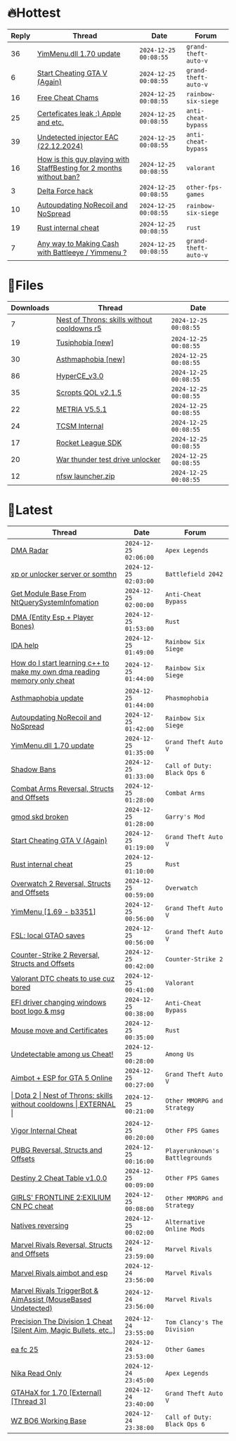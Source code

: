 # 🔥Hottest
|Reply|Thread|Date|Forum|
|-----|------|----|-----|
|36|[YimMenu&#46;dll 1&#46;70 update](https://%75%6E%6B%6E%6F%77%6E%63%68%65%61%74%73.%6D%65/%66%6F%72%75%6D/grand-theft-auto-v/678007-yimmenu-dll-1-70-update.html)|`2024-12-25 00:08:55`|`grand-theft-auto-v`|
|6|[Start Cheating GTA V &#40;Again&#41;](https://%75%6E%6B%6E%6F%77%6E%63%68%65%61%74%73.%6D%65/%66%6F%72%75%6D/grand-theft-auto-v/677832-start-cheating-gta.html)|`2024-12-25 00:08:55`|`grand-theft-auto-v`|
|16|[Free Cheat Chams](https://%75%6E%6B%6E%6F%77%6E%63%68%65%61%74%73.%6D%65/%66%6F%72%75%6D/rainbow-six-siege/677967-free-cheat-chams.html)|`2024-12-25 00:08:55`|`rainbow-six-siege`|
|25|[Certeficates leak :&#41; Apple and etc&#46;](https://%75%6E%6B%6E%6F%77%6E%63%68%65%61%74%73.%6D%65/%66%6F%72%75%6D/anti-cheat-bypass/678013-certeficates-leak-apple-etc.html)|`2024-12-25 00:08:55`|`anti-cheat-bypass`|
|39|[Undetected injector EAC &#40;22&#46;12&#46;2024&#41;](https://%75%6E%6B%6E%6F%77%6E%63%68%65%61%74%73.%6D%65/%66%6F%72%75%6D/anti-cheat-bypass/678400-undetected-injector-eac-22-12-2024-a.html)|`2024-12-25 00:08:55`|`anti-cheat-bypass`|
|16|[How is this guy playing with StaffBesting for 2 months without ban?](https://%75%6E%6B%6E%6F%77%6E%63%68%65%61%74%73.%6D%65/%66%6F%72%75%6D/valorant/677746-guy-playing-staffbesting-2-months-ban.html)|`2024-12-25 00:08:55`|`valorant`|
|3|[Delta Force hack](https://%75%6E%6B%6E%6F%77%6E%63%68%65%61%74%73.%6D%65/%66%6F%72%75%6D/other-fps-games/677988-delta-force-hack.html)|`2024-12-25 00:08:55`|`other-fps-games`|
|10|[Autoupdating NoRecoil and NoSpread](https://%75%6E%6B%6E%6F%77%6E%63%68%65%61%74%73.%6D%65/%66%6F%72%75%6D/rainbow-six-siege/678646-autoupdating-norecoil-nospread.html)|`2024-12-25 00:08:55`|`rainbow-six-siege`|
|19|[Rust internal cheat](https://%75%6E%6B%6E%6F%77%6E%63%68%65%61%74%73.%6D%65/%66%6F%72%75%6D/rust/678449-rust-internal-cheat.html)|`2024-12-25 00:08:55`|`rust`|
|7|[Any way to Making Cash with Battleeye / Yimmenu ?](https://%75%6E%6B%6E%6F%77%6E%63%68%65%61%74%73.%6D%65/%66%6F%72%75%6D/grand-theft-auto-v/678227-cash-battleeye-yimmenu.html)|`2024-12-25 00:08:55`|`grand-theft-auto-v`|
# 📄Files
|Downloads|Thread|Date|
|---------|------|----|
|7|[Nest of Throns: skills without cooldowns r5](https://%75%6E%6B%6E%6F%77%6E%63%68%65%61%74%73.%6D%65/%66%6F%72%75%6D/downloads.php?do=file&id=48036)|`2024-12-25 00:08:55`|
|19|[Tusiphobia &#91;new&#93;](https://%75%6E%6B%6E%6F%77%6E%63%68%65%61%74%73.%6D%65/%66%6F%72%75%6D/downloads.php?do=file&id=48025)|`2024-12-25 00:08:55`|
|30|[Asthmaphobia &#91;new&#93;](https://%75%6E%6B%6E%6F%77%6E%63%68%65%61%74%73.%6D%65/%66%6F%72%75%6D/downloads.php?do=file&id=48023)|`2024-12-25 00:08:55`|
|86|[HyperCE&#95;v3&#46;0](https://%75%6E%6B%6E%6F%77%6E%63%68%65%61%74%73.%6D%65/%66%6F%72%75%6D/downloads.php?do=file&id=48017)|`2024-12-25 00:08:55`|
|35|[Scropts QOL v2&#46;1&#46;5](https://%75%6E%6B%6E%6F%77%6E%63%68%65%61%74%73.%6D%65/%66%6F%72%75%6D/downloads.php?do=file&id=48016)|`2024-12-25 00:08:55`|
|22|[METRIA V5&#46;5&#46;1](https://%75%6E%6B%6E%6F%77%6E%63%68%65%61%74%73.%6D%65/%66%6F%72%75%6D/downloads.php?do=file&id=48015)|`2024-12-25 00:08:55`|
|24|[TCSM Internal](https://%75%6E%6B%6E%6F%77%6E%63%68%65%61%74%73.%6D%65/%66%6F%72%75%6D/downloads.php?do=file&id=48014)|`2024-12-25 00:08:55`|
|17|[Rocket League SDK](https://%75%6E%6B%6E%6F%77%6E%63%68%65%61%74%73.%6D%65/%66%6F%72%75%6D/downloads.php?do=file&id=48013)|`2024-12-25 00:08:55`|
|20|[War thunder test drive unlocker](https://%75%6E%6B%6E%6F%77%6E%63%68%65%61%74%73.%6D%65/%66%6F%72%75%6D/downloads.php?do=file&id=48012)|`2024-12-25 00:08:55`|
|12|[nfsw launcher&#46;zip](https://%75%6E%6B%6E%6F%77%6E%63%68%65%61%74%73.%6D%65/%66%6F%72%75%6D/downloads.php?do=file&id=48009)|`2024-12-25 00:08:55`|
# 💬Latest
|Thread|Date|Forum|
|------|----|-----|
|[DMA Radar](https://%75%6E%6B%6E%6F%77%6E%63%68%65%61%74%73.%6D%65/%66%6F%72%75%6D/apex-legends/655804-dma-radar.html)|`2024-12-25 02:06:00`|`Apex Legends`|
|[xp or unlocker server or somthn](https://%75%6E%6B%6E%6F%77%6E%63%68%65%61%74%73.%6D%65/%66%6F%72%75%6D/battlefield-2042-a/678772-xp-unlocker-server-somthn.html)|`2024-12-25 02:03:00`|`Battlefield 2042`|
|[Get Module Base From NtQuerySystemInfomation](https://%75%6E%6B%6E%6F%77%6E%63%68%65%61%74%73.%6D%65/%66%6F%72%75%6D/anti-cheat-bypass/678582-module-base-ntquerysysteminfomation.html)|`2024-12-25 02:00:00`|`Anti-Cheat Bypass`|
|[DMA &#40;Entity Esp &#43; Player Bones&#41;](https://%75%6E%6B%6E%6F%77%6E%63%68%65%61%74%73.%6D%65/%66%6F%72%75%6D/rust/677658-dma-entity-esp-player-bones.html)|`2024-12-25 01:53:00`|`Rust`|
|[IDA help](https://%75%6E%6B%6E%6F%77%6E%63%68%65%61%74%73.%6D%65/%66%6F%72%75%6D/rainbow-six-siege/678843-ida-help.html)|`2024-12-25 01:49:00`|`Rainbow Six Siege`|
|[How do I start learning c&#43;&#43; to make my own dma reading memory only cheat](https://%75%6E%6B%6E%6F%77%6E%63%68%65%61%74%73.%6D%65/%66%6F%72%75%6D/rainbow-six-siege/678219-start-learning-own-dma-reading-memory-cheat.html)|`2024-12-25 01:44:00`|`Rainbow Six Siege`|
|[Asthmaphobia update](https://%75%6E%6B%6E%6F%77%6E%63%68%65%61%74%73.%6D%65/%66%6F%72%75%6D/phasmophobia/673621-asthmaphobia-update.html)|`2024-12-25 01:44:00`|`Phasmophobia`|
|[Autoupdating NoRecoil and NoSpread](https://%75%6E%6B%6E%6F%77%6E%63%68%65%61%74%73.%6D%65/%66%6F%72%75%6D/rainbow-six-siege/678646-autoupdating-norecoil-nospread.html)|`2024-12-25 01:42:00`|`Rainbow Six Siege`|
|[YimMenu&#46;dll 1&#46;70 update](https://%75%6E%6B%6E%6F%77%6E%63%68%65%61%74%73.%6D%65/%66%6F%72%75%6D/grand-theft-auto-v/678007-yimmenu-dll-1-70-update.html)|`2024-12-25 01:35:00`|`Grand Theft Auto V`|
|[Shadow Bans](https://%75%6E%6B%6E%6F%77%6E%63%68%65%61%74%73.%6D%65/%66%6F%72%75%6D/call-of-duty-black-ops-6-a/678302-shadow-bans.html)|`2024-12-25 01:33:00`|`Call of Duty: Black Ops 6`|
|[Combat Arms Reversal, Structs and Offsets](https://%75%6E%6B%6E%6F%77%6E%63%68%65%61%74%73.%6D%65/%66%6F%72%75%6D/combat-arms/65940-combat-arms-reversal-structs-offsets.html)|`2024-12-25 01:28:00`|`Combat Arms`|
|[gmod skd broken](https://%75%6E%6B%6E%6F%77%6E%63%68%65%61%74%73.%6D%65/%66%6F%72%75%6D/garry-s-mod/678812-gmod-skd-broken.html)|`2024-12-25 01:28:00`|`Garry's Mod`|
|[Start Cheating GTA V &#40;Again&#41;](https://%75%6E%6B%6E%6F%77%6E%63%68%65%61%74%73.%6D%65/%66%6F%72%75%6D/grand-theft-auto-v/677832-start-cheating-gta.html)|`2024-12-25 01:19:00`|`Grand Theft Auto V`|
|[Rust internal cheat](https://%75%6E%6B%6E%6F%77%6E%63%68%65%61%74%73.%6D%65/%66%6F%72%75%6D/rust/678449-rust-internal-cheat.html)|`2024-12-25 01:10:00`|`Rust`|
|[Overwatch 2 Reversal, Structs and Offsets](https://%75%6E%6B%6E%6F%77%6E%63%68%65%61%74%73.%6D%65/%66%6F%72%75%6D/overwatch/516727-overwatch-2-reversal-structs-offsets.html)|`2024-12-25 00:59:00`|`Overwatch`|
|[YimMenu &#91;1&#46;69 &#45; b3351&#93;](https://%75%6E%6B%6E%6F%77%6E%63%68%65%61%74%73.%6D%65/%66%6F%72%75%6D/grand-theft-auto-v/476972-yimmenu-1-69-b3351.html)|`2024-12-25 00:56:00`|`Grand Theft Auto V`|
|[FSL: local GTAO saves](https://%75%6E%6B%6E%6F%77%6E%63%68%65%61%74%73.%6D%65/%66%6F%72%75%6D/grand-theft-auto-v/616977-fsl-local-gtao-saves.html)|`2024-12-25 00:56:00`|`Grand Theft Auto V`|
|[Counter&#45;Strike 2 Reversal, Structs and Offsets](https://%75%6E%6B%6E%6F%77%6E%63%68%65%61%74%73.%6D%65/%66%6F%72%75%6D/counter-strike-2-a/576077-counter-strike-2-reversal-structs-offsets.html)|`2024-12-25 00:42:00`|`Counter-Strike 2`|
|[Valorant DTC cheats to use cuz bored](https://%75%6E%6B%6E%6F%77%6E%63%68%65%61%74%73.%6D%65/%66%6F%72%75%6D/valorant/678213-valorant-dtc-cheats-cuz-bored.html)|`2024-12-25 00:41:00`|`Valorant`|
|[EFI driver changing windows boot logo & msg](https://%75%6E%6B%6E%6F%77%6E%63%68%65%61%74%73.%6D%65/%66%6F%72%75%6D/anti-cheat-bypass/678764-efi-driver-changing-windows-boot-logo-msg.html)|`2024-12-25 00:38:00`|`Anti-Cheat Bypass`|
|[Mouse move and Certificates](https://%75%6E%6B%6E%6F%77%6E%63%68%65%61%74%73.%6D%65/%66%6F%72%75%6D/rust/678769-mouse-move-certificates.html)|`2024-12-25 00:35:00`|`Rust`|
|[Undetectable among us Cheat&#33;](https://%75%6E%6B%6E%6F%77%6E%63%68%65%61%74%73.%6D%65/%66%6F%72%75%6D/among-us/637492-undetectable-cheat.html)|`2024-12-25 00:28:00`|`Among Us`|
|[Aimbot &#43; ESP for GTA 5 Online](https://%75%6E%6B%6E%6F%77%6E%63%68%65%61%74%73.%6D%65/%66%6F%72%75%6D/grand-theft-auto-v/678840-aimbot-esp-gta-5-online.html)|`2024-12-25 00:27:00`|`Grand Theft Auto V`|
|[&#124; Dota 2 &#124; Nest of Throns: skills without cooldowns &#124; EXTERNAL &#124;](https://%75%6E%6B%6E%6F%77%6E%63%68%65%61%74%73.%6D%65/%66%6F%72%75%6D/other-mmorpg-and-strategy/677527-dota-2-nest-throns-skills-cooldowns-external.html)|`2024-12-25 00:21:00`|`Other MMORPG and Strategy`|
|[Vigor Internal Cheat](https://%75%6E%6B%6E%6F%77%6E%63%68%65%61%74%73.%6D%65/%66%6F%72%75%6D/other-fps-games/669274-vigor-internal-cheat.html)|`2024-12-25 00:20:00`|`Other FPS Games`|
|[PUBG Reversal, Structs and Offsets](https://%75%6E%6B%6E%6F%77%6E%63%68%65%61%74%73.%6D%65/%66%6F%72%75%6D/playerunknown-s-battlegrounds/214976-pubg-reversal-structs-offsets.html)|`2024-12-25 00:16:00`|`Playerunknown's Battlegrounds`|
|[Destiny 2 Cheat Table v1&#46;0&#46;0](https://%75%6E%6B%6E%6F%77%6E%63%68%65%61%74%73.%6D%65/%66%6F%72%75%6D/other-fps-games/672496-destiny-2-cheat-table-v1-0-0-a.html)|`2024-12-25 00:09:00`|`Other FPS Games`|
|[GIRLS' FRONTLINE 2:EXILIUM CN PC cheat](https://%75%6E%6B%6E%6F%77%6E%63%68%65%61%74%73.%6D%65/%66%6F%72%75%6D/other-mmorpg-and-strategy/653607-girls-frontline-2-exilium-cn-pc-cheat.html)|`2024-12-25 00:08:00`|`Other MMORPG and Strategy`|
|[Natives reversing](https://%75%6E%6B%6E%6F%77%6E%63%68%65%61%74%73.%6D%65/%66%6F%72%75%6D/alternative-online-mods/678837-natives-reversing.html)|`2024-12-25 00:02:00`|`Alternative Online Mods`|
|[Marvel Rivals Reversal, Structs and Offsets](https://%75%6E%6B%6E%6F%77%6E%63%68%65%61%74%73.%6D%65/%66%6F%72%75%6D/marvel-rivals/652967-marvel-rivals-reversal-structs-offsets.html)|`2024-12-24 23:59:00`|`Marvel Rivals`|
|[Marvel Rivals aimbot and esp](https://%75%6E%6B%6E%6F%77%6E%63%68%65%61%74%73.%6D%65/%66%6F%72%75%6D/marvel-rivals/677440-marvel-rivals-aimbot-esp.html)|`2024-12-24 23:56:00`|`Marvel Rivals`|
|[Marvel Rivals TriggerBot & AimAssist &#40;MouseBased Undetected&#41;](https://%75%6E%6B%6E%6F%77%6E%63%68%65%61%74%73.%6D%65/%66%6F%72%75%6D/marvel-rivals/678761-marvel-rivals-triggerbot-aimassist-mousebased-undetected.html)|`2024-12-24 23:56:00`|`Marvel Rivals`|
|[Precision The Division 1 Cheat &#91;Silent Aim, Magic Bullets, etc&#46;&#46;&#93;](https://%75%6E%6B%6E%6F%77%6E%63%68%65%61%74%73.%6D%65/%66%6F%72%75%6D/tom-clancy-s-the-division/673526-precision-division-1-cheat-silent-aim-magic-bullets-etc.html)|`2024-12-24 23:55:00`|`Tom Clancy's The Division`|
|[ea fc 25](https://%75%6E%6B%6E%6F%77%6E%63%68%65%61%74%73.%6D%65/%66%6F%72%75%6D/other-games/663381-ea-fc-25-a.html)|`2024-12-24 23:53:00`|`Other Games`|
|[Nika Read Only](https://%75%6E%6B%6E%6F%77%6E%63%68%65%61%74%73.%6D%65/%66%6F%72%75%6D/apex-legends/640853-nika-read.html)|`2024-12-24 23:45:00`|`Apex Legends`|
|[GTAHaX for 1&#46;70 &#91;External&#93; &#91;Thread 3&#93;](https://%75%6E%6B%6E%6F%77%6E%63%68%65%61%74%73.%6D%65/%66%6F%72%75%6D/grand-theft-auto-v/461672-gtahax-1-70-external-thread-3-a.html)|`2024-12-24 23:40:00`|`Grand Theft Auto V`|
|[WZ BO6 Working Base](https://%75%6E%6B%6E%6F%77%6E%63%68%65%61%74%73.%6D%65/%66%6F%72%75%6D/call-of-duty-black-ops-6-a/675805-wz-bo6-base.html)|`2024-12-24 23:38:00`|`Call of Duty: Black Ops 6`|
